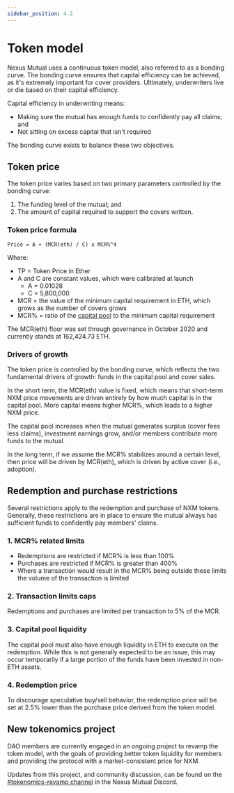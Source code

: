 ```yaml
---
sidebar_position: 4.2
---
```


# Token model

Nexus Mutual uses a continuous token model, also referred to as a bonding curve. The bonding curve ensures that capital efficiency can be achieved, as it's extremely important for cover providers. Ultimately, underwriters live or die based on their capital efficiency.

Capital efficiency in underwriting means:
* Making sure the mutual has enough funds to confidently pay all claims; and
* Not sitting on excess capital that isn't required

The bonding curve exists to balance these two objectives. 

## Token price

The token price varies based on two primary parameters controlled by the bonding curve:
1. The funding level of the mutual; and
2. The amount of capital required to support the covers written.

### Token price formula

<code>Price = A + (MCR(eth) / C) x MCR%^4</code>

Where:
* TP = Token Price in Ether
* A and C are constant values, which were calibrated at launch
  * A = 0.01028
  * C = 5,800,000
* MCR = the value of the minimum capital requirement in ETH, which grows as the number of covers grows
* MCR% = ratio of the [capital pool](/protocol/capital-pool/) to the minimum capital requirement

The MCR(eth) floor was set through governance in October 2020 and currently stands at 162,424.73 ETH.

### Drivers of growth

The token price is controlled by the bonding curve, which reflects the two fundamental drivers of growth: funds in the capital pool and cover sales.

In the short term, the MCR(eth) value is fixed, which means that short-term NXM price movements are driven entirely by how much capital is in the capital pool. More capital means higher MCR%, which leads to a higher NXM price.

The capital pool increases when the mutual generates surplus (cover fees less claims), investment earnings grow, and/or members contribute more funds to the mutual.

In the long term, if we assume the MCR% stabilizes around a certain level, then price will be driven by MCR(eth), which is driven by active cover (i.e., adoption).

## Redemption and purchase restrictions

Several restrictions apply to the redemption and purchase of NXM tokens. Generally, these restrictions are in place to ensure the mutual always has sufficient funds to confidently pay members' claims.

### 1. MCR% related limits

* Redemptions are restricted if MCR% is less than 100%
* Purchases are restricted if MCR% is greater than 400%
* Where a transaction would result in the MCR% being outside these limits the volume of the transaction is limited

### 2. Transaction limits caps

Redemptions and purchases are limited per transaction to 5% of the MCR.

### 3. Capital pool liquidity

The capital pool must also have enough liquidity in ETH to execute on the redemption. While this is not generally expected to be an issue, this may occur temporarily if a large portion of the funds have been invested in non-ETH assets.

### 4. Redemption price

To discourage speculative buy/sell behavior, the redemption price will be set at 2.5% lower than the purchase price derived from the token model.

## New tokenomics project

DAO members are currently engaged in an ongoing project to revamp the token model, with the goals of providing better token liquidity for members and providing the protocol with a market-consistent price for NXM.

Updates from this project, and community discussion, can be found on the [#tokenomics-revamp channel](https://discord.gg/E6zKGV4yqw) in the Nexus Mutual Discord.

